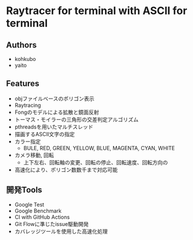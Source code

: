 # Raytracer for terminal with ASCII for terminal

## Authors

- kohkubo
- yaito

## Features

- objファイルベースのポリゴン表示
- Raytracing
- Fongのモデルによる拡散と鏡面反射
- トーマス・モイラーの三角形の交差判定アルゴリズム
- pthreadsを用いたマルチスレッド
- 描画するASCII文字の指定
- カラー指定
  - BULE, RED, GREEN, YELLOW, BLUE, MAGENTA, CYAN, WHITE
- カメラ移動, 回転
    - 上下左右、回転軸の変更、回転の停止、回転速度、回転方向の
- 高速化により、ポリゴン数数千まで対応可能

## 開発Tools

- Google Test
- Google Benchmark
- CI with GitHub Actions
- Git Flowに準じたissue駆動開発
- カバレッジツールを使用した高速化処理
